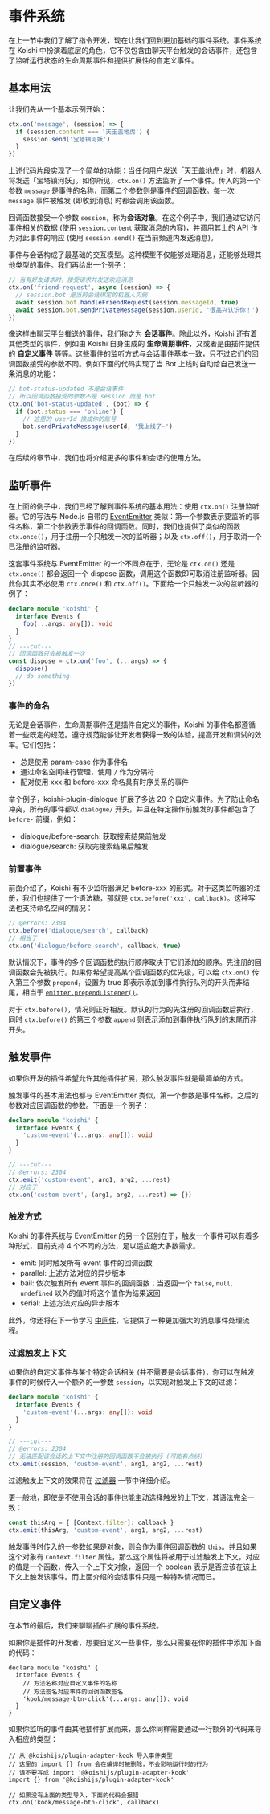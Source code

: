 # 事件系统

在上一节中我们了解了指令开发，现在让我们回到更加基础的事件系统。事件系统在 Koishi 中扮演着底层的角色，它不仅包含由聊天平台触发的会话事件，还包含了监听运行状态的生命周期事件和提供扩展性的自定义事件。

## 基本用法

让我们先从一个基本示例开始：

```ts
ctx.on('message', (session) => {
  if (session.content === '天王盖地虎') {
    session.send('宝塔镇河妖')
  }
})
```

上述代码片段实现了一个简单的功能：当任何用户发送「天王盖地虎」时，机器人将发送「宝塔镇河妖」。如你所见，`ctx.on()` 方法监听了一个事件。传入的第一个参数 `message` 是事件的名称，而第二个参数则是事件的回调函数。每一次 `message` 事件被触发 (即收到消息) 时都会调用该函数。

回调函数接受一个参数 `session`，称为**会话对象**。在这个例子中，我们通过它访问事件相关的数据 (使用 `session.content` 获取消息的内容)，并调用其上的 API 作为对此事件的响应 (使用 `session.send()` 在当前频道内发送消息)。

事件与会话构成了最基础的交互模型。这种模型不仅能够处理消息，还能够处理其他类型的事件。我们再给出一个例子：

```ts
// 当有好友请求时，接受请求并发送欢迎消息
ctx.on('friend-request', async (session) => {
  // session.bot 是当前会话绑定的机器人实例
  await session.bot.handleFriendRequest(session.messageId, true)
  await session.bot.sendPrivateMessage(session.userId, '很高兴认识你！')
})
```

像这样由聊天平台推送的事件，我们称之为 **会话事件**。除此以外，Koishi 还有着其他类型的事件，例如由 Koishi 自身生成的 **生命周期事件**，又或者是由插件提供的 **自定义事件** 等等。这些事件的监听方式与会话事件基本一致，只不过它们的回调函数接受的参数不同。例如下面的代码实现了当 Bot 上线时自动给自己发送一条消息的功能：

```ts
// bot-status-updated 不是会话事件
// 所以回调函数接受的参数不是 session 而是 bot
ctx.on('bot-status-updated', (bot) => {
  if (bot.status === 'online') {
    // 这里的 userId 换成你的账号
    bot.sendPrivateMessage(userId, '我上线了~')
  }
})
```

在后续的章节中，我们也将介绍更多的事件和会话的使用方法。

## 监听事件

在上面的例子中，我们已经了解到事件系统的基本用法：使用 `ctx.on()` 注册监听器。它的写法与 Node.js 自带的 [EventEmitter](https://nodejs.org/api/events.html#events_class_eventemitter) 类似：第一个参数表示要监听的事件名称，第二个参数表示事件的回调函数。同时，我们也提供了类似的函数 `ctx.once()`，用于注册一个只触发一次的监听器；以及 `ctx.off()`，用于取消一个已注册的监听器。

这套事件系统与 EventEmitter 的一个不同点在于，无论是 `ctx.on()` 还是 `ctx.once()` 都会返回一个 dispose 函数，调用这个函数即可取消注册监听器。因此你其实不必使用 `ctx.once()` 和 `ctx.off()`。下面给一个只触发一次的监听器的例子：

```ts
declare module 'koishi' {
  interface Events {
    foo(...args: any[]): void
  }
}
// ---cut---
// 回调函数只会被触发一次
const dispose = ctx.on('foo', (...args) => {
  dispose()
  // do something
})
```

### 事件的命名

无论是会话事件，生命周期事件还是插件自定义的事件，Koishi 的事件名都遵循着一些既定的规范。遵守规范能够让开发者获得一致的体验，提高开发和调试的效率。它们包括：

- 总是使用 param-case 作为事件名
- 通过命名空间进行管理，使用 `/` 作为分隔符
- 配对使用 xxx 和 before-xxx 命名具有时序关系的事件

举个例子，koishi-plugin-dialogue 扩展了多达 20 个自定义事件。为了防止命名冲突，所有的事件都以 `dialogue/` 开头，并且在特定操作前触发的事件都包含了 `before-` 前缀，例如：

- dialogue/before-search: 获取搜索结果前触发
- dialogue/search: 获取完搜索结果后触发

### 前置事件

前面介绍了，Koishi 有不少监听器满足 before-xxx 的形式。对于这类监听器的注册，我们也提供了一个语法糖，那就是 `ctx.before('xxx', callback)`。这种写法也支持命名空间的情况：

```ts
// @errors: 2304
ctx.before('dialogue/search', callback)
// 相当于
ctx.on('dialogue/before-search', callback, true)
```

默认情况下，事件的多个回调函数的执行顺序取决于它们添加的顺序。先注册的回调函数会先被执行。如果你希望提高某个回调函数的优先级，可以给 `ctx.on()` 传入第三个参数 `prepend`，设置为 true 即表示添加到事件执行队列的开头而非结尾，相当于 [`emitter.prependListener()`](https://nodejs.org/api/events.html#emitterprependlistenereventname-listener)。

对于 `ctx.before()`，情况则正好相反。默认的行为的先注册的回调函数后执行，同时 `ctx.before()` 的第三个参数 `append` 则表示添加到事件执行队列的末尾而非开头。

## 触发事件

如果你开发的插件希望允许其他插件扩展，那么触发事件就是最简单的方式。

触发事件的基本用法也都与 EventEmitter 类似，第一个参数是事件名称，之后的参数对应回调函数的参数。下面是一个例子：

```ts
declare module 'koishi' {
  interface Events {
    'custom-event'(...args: any[]): void
  }
}

// ---cut---
// @errors: 2304
ctx.emit('custom-event', arg1, arg2, ...rest)
// 对应于
ctx.on('custom-event', (arg1, arg2, ...rest) => {})
```

### 触发方式

Koishi 的事件系统与 EventEmitter 的另一个区别在于，触发一个事件可以有着多种形式，目前支持 4 个不同的方法，足以适应绝大多数需求。

- emit: 同时触发所有 event 事件的回调函数
- parallel: 上述方法对应的异步版本
- bail: 依次触发所有 event 事件的回调函数；当返回一个 `false`, `null`, `undefined` 以外的值时将这个值作为结果返回
- serial: 上述方法对应的异步版本

此外，你还将在下一节学习 [中间件](./middleware.md)，它提供了一种更加强大的消息事件处理流程。

### 过滤触发上下文

如果你的自定义事件与某个特定会话相关 (并不需要是会话事件)，你可以在触发事件的时候传入一个额外的一参数 `session`，以实现对触发上下文的过滤：

```ts
declare module 'koishi' {
  interface Events {
    'custom-event'(...args: any[]): void
  }
}

// ---cut---
// @errors: 2304
// 无法匹配该会话的上下文中注册的回调函数不会被执行 (可能有点绕)
ctx.emit(session, 'custom-event', arg1, arg2, ...rest)
```

过滤触发上下文的效果将在 [过滤器](../plugin/filter.md) 一节中详细介绍。

更一般地，即使是不使用会话的事件也能主动选择触发的上下文，其语法完全一致：

```ts
const thisArg = { [Context.filter]: callback }
ctx.emit(thisArg, 'custom-event', arg1, arg2, ...rest)
```

触发事件时传入的一参数如果是对象，则会作为事件回调函数的 `this`。并且如果这个对象有 `Context.filter` 属性，那么这个属性将被用于过滤触发上下文。对应的值是一个函数，传入一个上下文对象，返回一个 boolean 表示是否应该在该上下文上触发该事件。而上面介绍的会话事件只是一种特殊情况而已。

## 自定义事件

在本节的最后，我们来聊聊插件扩展的事件系统。

如果你是插件的开发者，想要自定义一些事件，那么只需要在你的插件中添加下面的代码：

```ts{5}
declare module 'koishi' {
  interface Events {
    // 方法名称对应自定义事件的名称
    // 方法签名对应事件的回调函数签名
    'kook/message-btn-click'(...args: any[]): void
  }
}
```

如果你监听的事件由其他插件扩展而来，那么你同样需要通过一行额外的代码来导入相应的类型：

```ts{4}
// 从 @koishijs/plugin-adapter-kook 导入事件类型
// 这里的 import {} from 会在编译时被删除，不会影响运行时的行为
// 请不要写成 import '@koishijs/plugin-adapter-kook'
import {} from '@koishijs/plugin-adapter-kook'

// 如果没有上面的类型导入，下面的代码会报错
ctx.on('kook/message-btn-click', callback)
```
